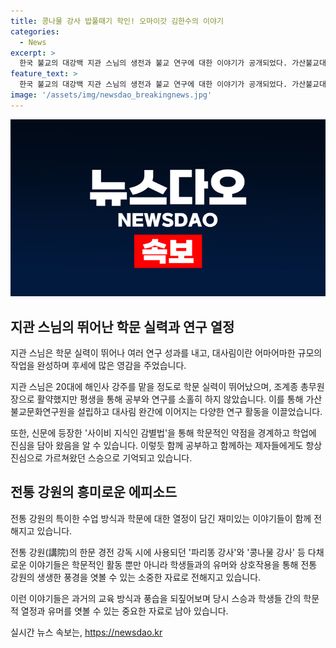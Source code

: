 ```yaml
---
title: 콩나물 강사 밥풀때기 학인! 오마이갓 김한수의 이야기
categories:
  - News
excerpt: >
  한국 불교의 대강백 지관 스님의 생전과 불교 연구에 대한 이야기가 공개되었다. 가산불교대사림 출간을 기념해 창경궁로의 가산불교문화연구원에서 스님의 흥미로운 이야기들이 전해졌다. 지관 스님의 학문적 뛰어난 실력과 제자들에 대한 가르침, 그리고 강원의 전통적인 학구열에 관한 이야기들이 전해졌다. 실력 있는 강사와 함께하여 맛있게 먹는 이야기부터 강원의 전통적인 교육 방식과 학생들의 재치 있는 행동들에 대한 흥미로운 사실들도 포함돼 있다.
feature_text: >
  한국 불교의 대강백 지관 스님의 생전과 불교 연구에 대한 이야기가 공개되었다. 가산불교대사림 출간을 기념해 창경궁로의 가산불교문화연구원에서 스님의 흥미로운 이야기들이 전해졌다. 지관 스님의 학문적 뛰어난 실력과 제자들에 대한 가르침, 그리고 강원의 전통적인 학구열에 관한 이야기들이 전해졌다. 실력 있는 강사와 함께하여 맛있게 먹는 이야기부터 강원의 전통적인 교육 방식과 학생들의 재치 있는 행동들에 대한 흥미로운 사실들도 포함돼 있다.
image: '/assets/img/newsdao_breakingnews.jpg'
---
```


<p><img src="/assets/img/newsdao_breakingnews.jpg" alt="koreaapp 속보" /></p>

<h2 data-ke-size="size26">지관 스님의 뛰어난 학문 실력과 연구 열정</h2>

<p data-ke-size="size16">지관 스님은 학문 실력이 뛰어나 여러 연구 성과를 내고, 대사림이란 어마어마한 규모의 작업을 완성하며 후세에 많은 영감을 주었습니다. </p>

<p>지관 스님은 20대에 해인사 강주를 맡을 정도로 학문 실력이 뛰어났으며, 조계종 총무원장으로 활약했지만 평생을 통해 공부와 연구를 소홀히 하지 않았습니다. 이를 통해 가산불교문화연구원을 설립하고 대사림 완간에 이어지는 다양한 연구 활동을 이끌었습니다. </p>

<p>또한, 신문에 등장한 '사이비 지식인 감별법'을 통해 학문적인 약점을 경계하고 학업에 진심을 담아 왔음을 알 수 있습니다. 이렇듯 함께 공부하고 함께하는 제자들에게도 항상 진심으로 가르쳐왔던 스승으로 기억되고 있습니다.</p>

<h2 data-ke-size="size26">전통 강원의 흥미로운 에피소드</h2>

<p data-ke-size="size16">전통 강원의 특이한 수업 방식과 학문에 대한 열정이 담긴 재미있는 이야기들이 함께 전해지고 있습니다. </p>

<p>전통 강원(講院)의 한문 경전 강독 시에 사용되던 '파리똥 강사'와 '콩나물 강사' 등 다채로운 이야기들은 학문적인 활동 뿐만 아니라 학생들과의 유머와 상호작용을 통해 전통 강원의 생생한 풍경을 엿볼 수 있는 소중한 자료로 전해지고 있습니다.</p>

<p>이런 이야기들은 과거의 교육 방식과 풍습을 되짚어보며 당시 스승과 학생들 간의 학문적 열정과 유머를 엿볼 수 있는 중요한 자료로 남아 있습니다.</p>
실시간 뉴스 속보는, <a href="https://newsdao.kr" rel="dofollow">https://newsdao.kr</a>


